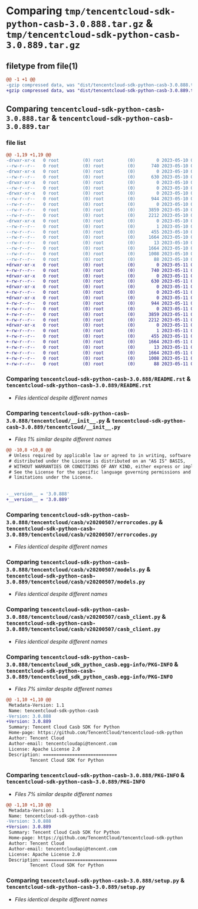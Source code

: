# Comparing `tmp/tencentcloud-sdk-python-casb-3.0.888.tar.gz` & `tmp/tencentcloud-sdk-python-casb-3.0.889.tar.gz`

## filetype from file(1)

```diff
@@ -1 +1 @@
-gzip compressed data, was "dist/tencentcloud-sdk-python-casb-3.0.888.tar", last modified: Wed May 10 01:51:45 2023, max compression
+gzip compressed data, was "dist/tencentcloud-sdk-python-casb-3.0.889.tar", last modified: Thu May 11 02:23:57 2023, max compression
```

## Comparing `tencentcloud-sdk-python-casb-3.0.888.tar` & `tencentcloud-sdk-python-casb-3.0.889.tar`

### file list

```diff
@@ -1,19 +1,19 @@
-drwxr-xr-x   0 root         (0) root         (0)        0 2023-05-10 01:51:45.000000 tencentcloud-sdk-python-casb-3.0.888/
--rw-r--r--   0 root         (0) root         (0)      740 2023-05-10 01:51:45.000000 tencentcloud-sdk-python-casb-3.0.888/README.rst
-drwxr-xr-x   0 root         (0) root         (0)        0 2023-05-10 01:51:45.000000 tencentcloud-sdk-python-casb-3.0.888/tencentcloud/
--rw-r--r--   0 root         (0) root         (0)      630 2023-05-10 01:51:45.000000 tencentcloud-sdk-python-casb-3.0.888/tencentcloud/__init__.py
-drwxr-xr-x   0 root         (0) root         (0)        0 2023-05-10 01:51:45.000000 tencentcloud-sdk-python-casb-3.0.888/tencentcloud/casb/
--rw-r--r--   0 root         (0) root         (0)        0 2023-05-10 01:51:45.000000 tencentcloud-sdk-python-casb-3.0.888/tencentcloud/casb/__init__.py
-drwxr-xr-x   0 root         (0) root         (0)        0 2023-05-10 01:51:45.000000 tencentcloud-sdk-python-casb-3.0.888/tencentcloud/casb/v20200507/
--rw-r--r--   0 root         (0) root         (0)      944 2023-05-10 01:51:45.000000 tencentcloud-sdk-python-casb-3.0.888/tencentcloud/casb/v20200507/errorcodes.py
--rw-r--r--   0 root         (0) root         (0)        0 2023-05-10 01:51:45.000000 tencentcloud-sdk-python-casb-3.0.888/tencentcloud/casb/v20200507/__init__.py
--rw-r--r--   0 root         (0) root         (0)     3859 2023-05-10 01:51:45.000000 tencentcloud-sdk-python-casb-3.0.888/tencentcloud/casb/v20200507/models.py
--rw-r--r--   0 root         (0) root         (0)     2212 2023-05-10 01:51:45.000000 tencentcloud-sdk-python-casb-3.0.888/tencentcloud/casb/v20200507/casb_client.py
-drwxr-xr-x   0 root         (0) root         (0)        0 2023-05-10 01:51:45.000000 tencentcloud-sdk-python-casb-3.0.888/tencentcloud_sdk_python_casb.egg-info/
--rw-r--r--   0 root         (0) root         (0)        1 2023-05-10 01:51:45.000000 tencentcloud-sdk-python-casb-3.0.888/tencentcloud_sdk_python_casb.egg-info/dependency_links.txt
--rw-r--r--   0 root         (0) root         (0)      455 2023-05-10 01:51:45.000000 tencentcloud-sdk-python-casb-3.0.888/tencentcloud_sdk_python_casb.egg-info/SOURCES.txt
--rw-r--r--   0 root         (0) root         (0)     1664 2023-05-10 01:51:45.000000 tencentcloud-sdk-python-casb-3.0.888/tencentcloud_sdk_python_casb.egg-info/PKG-INFO
--rw-r--r--   0 root         (0) root         (0)       13 2023-05-10 01:51:45.000000 tencentcloud-sdk-python-casb-3.0.888/tencentcloud_sdk_python_casb.egg-info/top_level.txt
--rw-r--r--   0 root         (0) root         (0)     1664 2023-05-10 01:51:45.000000 tencentcloud-sdk-python-casb-3.0.888/PKG-INFO
--rw-r--r--   0 root         (0) root         (0)     1008 2023-05-10 01:51:45.000000 tencentcloud-sdk-python-casb-3.0.888/setup.py
--rw-r--r--   0 root         (0) root         (0)       88 2023-05-10 01:51:45.000000 tencentcloud-sdk-python-casb-3.0.888/setup.cfg
+drwxr-xr-x   0 root         (0) root         (0)        0 2023-05-11 02:23:57.000000 tencentcloud-sdk-python-casb-3.0.889/
+-rw-r--r--   0 root         (0) root         (0)      740 2023-05-11 02:23:57.000000 tencentcloud-sdk-python-casb-3.0.889/README.rst
+drwxr-xr-x   0 root         (0) root         (0)        0 2023-05-11 02:23:57.000000 tencentcloud-sdk-python-casb-3.0.889/tencentcloud/
+-rw-r--r--   0 root         (0) root         (0)      630 2023-05-11 02:23:57.000000 tencentcloud-sdk-python-casb-3.0.889/tencentcloud/__init__.py
+drwxr-xr-x   0 root         (0) root         (0)        0 2023-05-11 02:23:57.000000 tencentcloud-sdk-python-casb-3.0.889/tencentcloud/casb/
+-rw-r--r--   0 root         (0) root         (0)        0 2023-05-11 02:23:57.000000 tencentcloud-sdk-python-casb-3.0.889/tencentcloud/casb/__init__.py
+drwxr-xr-x   0 root         (0) root         (0)        0 2023-05-11 02:23:57.000000 tencentcloud-sdk-python-casb-3.0.889/tencentcloud/casb/v20200507/
+-rw-r--r--   0 root         (0) root         (0)      944 2023-05-11 02:23:57.000000 tencentcloud-sdk-python-casb-3.0.889/tencentcloud/casb/v20200507/errorcodes.py
+-rw-r--r--   0 root         (0) root         (0)        0 2023-05-11 02:23:57.000000 tencentcloud-sdk-python-casb-3.0.889/tencentcloud/casb/v20200507/__init__.py
+-rw-r--r--   0 root         (0) root         (0)     3859 2023-05-11 02:23:57.000000 tencentcloud-sdk-python-casb-3.0.889/tencentcloud/casb/v20200507/models.py
+-rw-r--r--   0 root         (0) root         (0)     2212 2023-05-11 02:23:57.000000 tencentcloud-sdk-python-casb-3.0.889/tencentcloud/casb/v20200507/casb_client.py
+drwxr-xr-x   0 root         (0) root         (0)        0 2023-05-11 02:23:57.000000 tencentcloud-sdk-python-casb-3.0.889/tencentcloud_sdk_python_casb.egg-info/
+-rw-r--r--   0 root         (0) root         (0)        1 2023-05-11 02:23:57.000000 tencentcloud-sdk-python-casb-3.0.889/tencentcloud_sdk_python_casb.egg-info/dependency_links.txt
+-rw-r--r--   0 root         (0) root         (0)      455 2023-05-11 02:23:57.000000 tencentcloud-sdk-python-casb-3.0.889/tencentcloud_sdk_python_casb.egg-info/SOURCES.txt
+-rw-r--r--   0 root         (0) root         (0)     1664 2023-05-11 02:23:57.000000 tencentcloud-sdk-python-casb-3.0.889/tencentcloud_sdk_python_casb.egg-info/PKG-INFO
+-rw-r--r--   0 root         (0) root         (0)       13 2023-05-11 02:23:57.000000 tencentcloud-sdk-python-casb-3.0.889/tencentcloud_sdk_python_casb.egg-info/top_level.txt
+-rw-r--r--   0 root         (0) root         (0)     1664 2023-05-11 02:23:57.000000 tencentcloud-sdk-python-casb-3.0.889/PKG-INFO
+-rw-r--r--   0 root         (0) root         (0)     1008 2023-05-11 02:23:57.000000 tencentcloud-sdk-python-casb-3.0.889/setup.py
+-rw-r--r--   0 root         (0) root         (0)       88 2023-05-11 02:23:57.000000 tencentcloud-sdk-python-casb-3.0.889/setup.cfg
```

### Comparing `tencentcloud-sdk-python-casb-3.0.888/README.rst` & `tencentcloud-sdk-python-casb-3.0.889/README.rst`

 * *Files identical despite different names*

### Comparing `tencentcloud-sdk-python-casb-3.0.888/tencentcloud/__init__.py` & `tencentcloud-sdk-python-casb-3.0.889/tencentcloud/__init__.py`

 * *Files 1% similar despite different names*

```diff
@@ -10,8 +10,8 @@
 # Unless required by applicable law or agreed to in writing, software
 # distributed under the License is distributed on an "AS IS" BASIS,
 # WITHOUT WARRANTIES OR CONDITIONS OF ANY KIND, either express or implied.
 # See the License for the specific language governing permissions and
 # limitations under the License.
 
 
-__version__ = '3.0.888'
+__version__ = '3.0.889'
```

### Comparing `tencentcloud-sdk-python-casb-3.0.888/tencentcloud/casb/v20200507/errorcodes.py` & `tencentcloud-sdk-python-casb-3.0.889/tencentcloud/casb/v20200507/errorcodes.py`

 * *Files identical despite different names*

### Comparing `tencentcloud-sdk-python-casb-3.0.888/tencentcloud/casb/v20200507/models.py` & `tencentcloud-sdk-python-casb-3.0.889/tencentcloud/casb/v20200507/models.py`

 * *Files identical despite different names*

### Comparing `tencentcloud-sdk-python-casb-3.0.888/tencentcloud/casb/v20200507/casb_client.py` & `tencentcloud-sdk-python-casb-3.0.889/tencentcloud/casb/v20200507/casb_client.py`

 * *Files identical despite different names*

### Comparing `tencentcloud-sdk-python-casb-3.0.888/tencentcloud_sdk_python_casb.egg-info/PKG-INFO` & `tencentcloud-sdk-python-casb-3.0.889/tencentcloud_sdk_python_casb.egg-info/PKG-INFO`

 * *Files 7% similar despite different names*

```diff
@@ -1,10 +1,10 @@
 Metadata-Version: 1.1
 Name: tencentcloud-sdk-python-casb
-Version: 3.0.888
+Version: 3.0.889
 Summary: Tencent Cloud Casb SDK for Python
 Home-page: https://github.com/TencentCloud/tencentcloud-sdk-python
 Author: Tencent Cloud
 Author-email: tencentcloudapi@tencent.com
 License: Apache License 2.0
 Description: ============================
         Tencent Cloud SDK for Python
```

### Comparing `tencentcloud-sdk-python-casb-3.0.888/PKG-INFO` & `tencentcloud-sdk-python-casb-3.0.889/PKG-INFO`

 * *Files 7% similar despite different names*

```diff
@@ -1,10 +1,10 @@
 Metadata-Version: 1.1
 Name: tencentcloud-sdk-python-casb
-Version: 3.0.888
+Version: 3.0.889
 Summary: Tencent Cloud Casb SDK for Python
 Home-page: https://github.com/TencentCloud/tencentcloud-sdk-python
 Author: Tencent Cloud
 Author-email: tencentcloudapi@tencent.com
 License: Apache License 2.0
 Description: ============================
         Tencent Cloud SDK for Python
```

### Comparing `tencentcloud-sdk-python-casb-3.0.888/setup.py` & `tencentcloud-sdk-python-casb-3.0.889/setup.py`

 * *Files identical despite different names*

